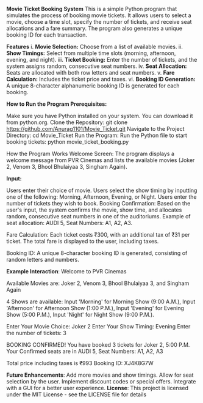 **Movie Ticket Booking System**
This is a simple Python program that simulates the process of booking movie tickets. It allows users to select a movie, choose a time slot, specify the number of tickets, and receive seat allocations and a fare summary. The program also generates a unique booking ID for each transaction.

**Features**
i. **Movie Selection:** Choose from a list of available movies.
ii. **Show Timings:** Select from multiple time slots (morning, afternoon, evening, and night).
iii. **Ticket Booking:** Enter the number of tickets, and the system assigns random, consecutive seat numbers.
iv. **Seat Allocation:** Seats are allocated with both row letters and seat numbers.
v. **Fare Calculation:** Includes the ticket price and taxes.
vi. **Booking ID Generation:** A unique 8-character alphanumeric booking ID is generated for each booking.

**How to Run the Program
Prerequisites:**

Make sure you have Python installed on your system. You can download it from python.org.
Clone the Repository: git clone https://github.com/Anurag1101/Movie_Ticket.git
Navigate to the Project Directory: cd Movie_Ticket
Run the Program: Run the Python file to start booking tickets: python movie_ticket_booking.py

How the Program Works
Welcome Screen: The program displays a welcome message from PVR Cinemas and lists the available movies (Joker 2, Venom 3, Bhool Bhulaiyaa 3, Singham Again).

**Input:**

Users enter their choice of movie.
Users select the show timing by inputting one of the following: Morning, Afternoon, Evening, or Night.
Users enter the number of tickets they wish to book.
Booking Confirmation:
Based on the user's input, the system confirms the movie, show time, and allocates random, consecutive seat numbers in one of the auditoriums.
Example of seat allocation: AUDI 5, Seat Numbers: A1, A2, A3.

Fare Calculation: Each ticket costs ₹300, with an additional tax of ₹31 per ticket.
The total fare is displayed to the user, including taxes.

Booking ID: A unique 8-character booking ID is generated, consisting of random letters and numbers.

**Example Interaction**:
Welcome to PVR Cinemas

Available Movies are: Joker 2, Venom 3, Bhool Bhulaiyaa 3, and Singham Again

4 Shows are available:
 Input 'Morning' for Morning Show (9:00 A.M.),
 Input 'Afternoon' for Afternoon Show (1:00 P.M.),
 Input 'Evening' for Evening Show (5:00 P.M.),
 Input 'Night' for Night Show (9:00 P.M.).

Enter Your Movie Choice: Joker 2
Enter Your Show Timing: Evening
Enter the number of tickets: 3

BOOKING CONFIRMED! You have booked 3 tickets for Joker 2, 5:00 P.M.
Your Confirmed seats are in AUDI 5, Seat Numbers: A1, A2, A3

Total price including taxes is ₹993
Booking ID: XJ4K8G7W

**Future Enhancements**:
Add more movies and show timings.
Allow for seat selection by the user.
Implement discount codes or special offers.
Integrate with a GUI for a better user experience.
**License**:
This project is licensed under the MIT License - see the LICENSE file for details




